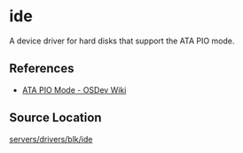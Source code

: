 # ide
A device driver for hard disks that support the ATA PIO mode.

## References
- [ATA PIO Mode - OSDev Wiki](https://wiki.osdev.org/ATA_PIO_Mode)

## Source Location
[servers/drivers/blk/ide](https://github.com/nuta/resea/tree/master/servers/drivers/blk/ide)
